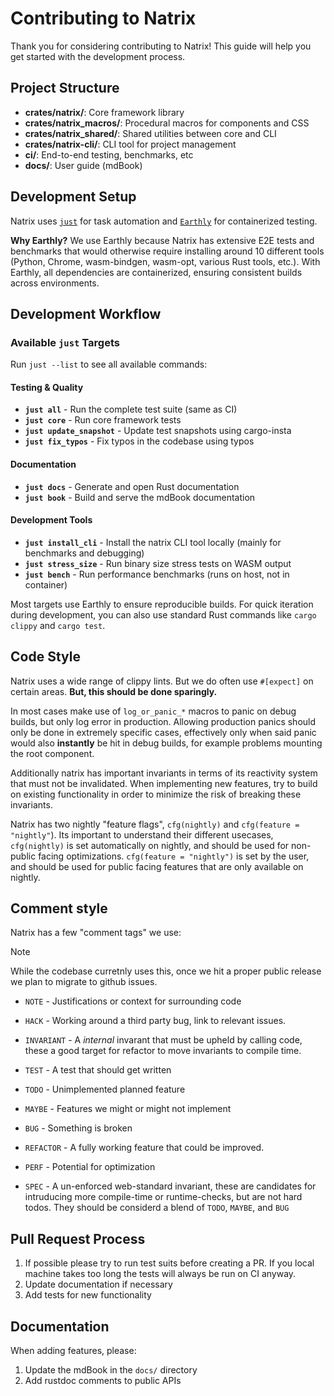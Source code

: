 # Contributing to Natrix

Thank you for considering contributing to Natrix! This guide will help you get started with the development process.

## Project Structure

- **crates/natrix/**: Core framework library
- **crates/natrix_macros/**: Procedural macros for components and CSS
- **crates/natrix_shared/**: Shared utilities between core and CLI
- **crates/natrix-cli/**: CLI tool for project management
- **ci/**: End-to-end testing, benchmarks, etc
- **docs/**: User guide (mdBook)

## Development Setup

Natrix uses [`just`](https://github.com/casey/just) for task automation and [`Earthly`](https://earthly.dev/) for containerized testing.

**Why Earthly?** We use Earthly because Natrix has extensive E2E tests and benchmarks that would otherwise require installing around 10 different tools (Python, Chrome, wasm-bindgen, wasm-opt, various Rust tools, etc.). With Earthly, all dependencies are containerized, ensuring consistent builds across environments.

## Development Workflow

### Available `just` Targets

Run `just --list` to see all available commands:

#### Testing & Quality
- **`just all`** - Run the complete test suite (same as CI)
- **`just core`** - Run core framework tests
- **`just update_snapshot`** - Update test snapshots using cargo-insta
- **`just fix_typos`** - Fix typos in the codebase using typos

#### Documentation
- **`just docs`** - Generate and open Rust documentation
- **`just book`** - Build and serve the mdBook documentation

#### Development Tools
- **`just install_cli`** - Install the natrix CLI tool locally (mainly for benchmarks and debugging)
- **`just stress_size`** - Run binary size stress tests on WASM output
- **`just bench`** - Run performance benchmarks (runs on host, not in container)

Most targets use Earthly to ensure reproducible builds. For quick iteration during development, you can also use standard Rust commands like `cargo clippy` and `cargo test`.

## Code Style
Natrix uses a wide range of clippy lints. But we do often use `#[expect]` on certain areas.
**But, this should be done sparingly.**

In most cases make use of `log_or_panic_*` macros to panic on debug builds, but only log error in production. Allowing production panics should only be done in extremely specific cases, effectively only when said panic would also **instantly** be hit in debug builds, for example problems mounting the root component.

Additionally natrix has important invariants in terms of its reactivity system that must not be invalidated.
When implementing new features, try to build on existing functionality in order to minimize the risk of breaking these invariants.

Natrix has two nightly "feature flags", `cfg(nightly)` and `cfg(feature = "nightly"`). Its important to understand their different usecases, `cfg(nightly)` is set automatically on nightly, and should be used for non-public facing optimizations. `cfg(feature = "nightly")` is set by the user, and should be used for public facing features that are only available on nightly.

## Comment style
Natrix has a few "comment tags" we use:

> [!NOTE]
> While the codebase curretnly uses this, once we hit a proper public release we plan to migrate to github issues.

* `NOTE` - Justifications or context for surrounding code 
* `HACK` - Working around a third party bug, link to relevant issues.
* `INVARIANT` - A *internal* invarant that must be upheld by calling code, these a good target for refactor to move invariants to compile time.

* `TEST` - A test that should get written
* `TODO` - Unimplemented planned feature
* `MAYBE` - Features we might or might not implement
* `BUG` - Something is broken

* `REFACTOR` - A fully working feature that could be improved.
* `PERF` - Potential for optimization
* `SPEC` - A un-enforced web-standard invariant, these are candidates for intruducing more compile-time or runtime-checks, but are not hard todos. They should be considerd a blend of `TODO`, `MAYBE`, and `BUG`

## Pull Request Process
1. If possible please try to run test suits before creating a PR. If you local machine takes too long the tests will always be run on CI anyway.
2. Update documentation if necessary
3. Add tests for new functionality

## Documentation

When adding features, please:
1. Update the mdBook in the `docs/` directory
2. Add rustdoc comments to public APIs
